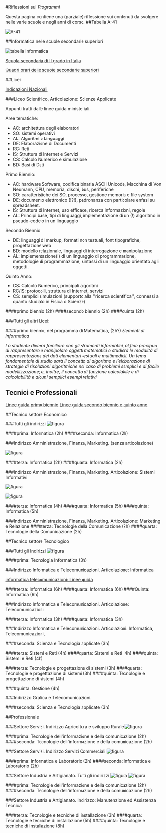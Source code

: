 #Riflessioni sui *Programmi*

Questa pagina contiene una (parziale) riflessione sui contenuti da svolgere nelle varie scuole e negli anni di corso.
##Tabella A-41

![A-41](images/Tabella_A41_2016.png)

##Informatica nelle scuole secondarie superiori

![tabella informatica](images/tabella_informatica_scuole_superiori.png)

[Scuola secondaria di II grado in Italia](https://it.wikipedia.org/wiki/Scuola_secondaria_di_secondo_grado_in_Italia)

[Quadri orari delle scuole secondarie superiori](https://www.orientamentoistruzione.it/_file/documenti/QUADRI_ORARI/MIUR-%20Scuola%20Secondaria-superiore.pdf)

##Licei

[Indicazioni Nazionali](https://www.istruzione.it/alternanza/allegati/NORMATIVA%20ASL/INDICAZIONI%20NAZIONALI%20PER%20I%20LICEI.pdf)

###Liceo Scientifico, Articolazione: Scienze Applicate

Appunti tratti dalle linee guida ministeriali.

Aree tematiche:

* AC: architettura degli elaboratori
* SO: sistemi operativi
* AL: Algoritmi e Linguaggi
* DE: Elaborazione di Documenti
* RC: Reti
* IS: Struttura di Internet e Servizi
* CS: Calcolo Numerico e simulazione
* BD: Basi di Dati

Primo Biennio:

* AC: hardware Software, codifica binaria ASCII Unicode, Macchina di Von Neumann, CPU, memoria, dischi, bus, periferiche
* SO: caratteristiche dei SO, processo, gestione memoria e file system
* DE: documento elettronico (!?!), padronanza con particolare enfasi su spreadsheet.
* IS: Struttura di Internet, uso efficace, ricerca informazioni, regole
* AL: Principi base, tipi di linguaggi, implementazione di un (!) algoritmo in pseudo-code o in un linguaggio

Secondo Biennio:

* DE: linguaggi di markup, formati non testuali, font tipografiche, progettazione web
* BD: modello relazionale, linguaggi di interrogazione e manipolazione
* AL: implementazione(!) di un linguaggio di programmazione, metodologie di programmazione, sintassi di un linguaggio orientato agli oggetti.

Quinto Anno:

* CS: Calcolo Numerico, principali algoritmi
* RC/IS: protocolli, struttura di Internet, servizi
* CS: semplici simulazioni (supporto alla ''ricerca scientifica'', connessi a quanto studiato in Fisica o Scienze)

 
####primo biennio (2h)
####secondo biennio (2h)
####quinta (2h)

###Tutti gli altri Licei:

####primo biennio, nel programma di Matematica, (2h?)
*Elementi di informatica*

*Lo studente diverrà familiare con gli strumenti informatici, al fine precipuo di rappresentare e manipolare oggetti matematici e studierà le modalità di rappresentazione dei dati elementari testuali e multimediali.  Un tema fondamentale di studio sarà il concetto di algoritmo e l’elaborazione di strategie di risoluzioni algoritmiche nel caso di problemi semplici e di facile modellizzazione; e, inoltre, il concetto di funzione calcolabile e di calcolabilità e alcuni semplici esempi relativi*

## Tecnici e Professionali
[Linee guida primo biennio](http://www.gazzettaufficiale.it/eli/gu/2010/09/22/222/so/222/sg/pdf)
[Linee guida secondo biennio e quinto anno](http://www.gazzettaufficiale.it/eli/gu/2012/03/30/76/so/60/sg/pdf)

##Tecnico settore Economico

###Tutti gli indirizzi
![figura](images/Tecnici-informatica.png)

####prima: Informatica (2h)
####seconda: Informatica (2h)

###Indirizzo Amministrazione, Finanza, Marketing. (senza articolazione)

![figura](images/Afm.png)

####terza: Informatica (2h)
####quarta: Informatica (2h)

###Indirizzo Amministrazione, Finanza, Marketing. Articolazione: Sistemi Informativi

![figura](images/Afmsi1.png)

![figura](images/Afmsi2.png)

####terza: Informatica (4h)
####quarta: Informatica (5h)
####quinta: Informatica (5h)

###Indirizzo Amministrazione, Finanza, Marketing. Articolazione: Marketing e Relazione
####terza: Tecnologie della Comunicazione (2h)
####quarta: Tecnologie della Comunicazione (2h)

##Tecnico settore Tecnologico

###Tutti gli Indirizzi
![figura](images/Tecnici-tecninf.png)

####prima: Tecnologia Informatica (3h)

###Indirizzo Informatica e Telecomunicazioni. Articolazione: Informatica

[informatica telecomunicazioni: Linee guida](images/informatica_telecomunicazioni.pdf)

####terza: Informatica (6h)
####quarta: Informatica (6h)
####Quinta: Informatica (6h)

###Indirizzo Informatica e Telecomunicazioni. Articolazione: Telecomunicazioni

####terza: Informatica (3h)
####quarta: Informatica (3h)

###Indirizzo Informatica e Telecomunicazioni. Articolazioni: Informatica, Telecomunicazioni, 

####seconda: Scienza e Tecnologia applicate (3h)

####terza: Sistemi e Reti (4h)
####quarta: Sistemi e Reti (4h)
####quinta: Sistemi e Reti (4h)

####terza: Tecnologie e progettazione di sistemi (3h)
####quarta: Tecnologie e progettazione di sistemi (3h)
####quinta: Tecnologie e progettazione di sistemi (4h)

####quinta: Gestione  (4h)

###Indirizzo Grafica e Telecomunicazioni.

####seconda: Scienza e Tecnologia applicate (3h)

##Professionale

###Settore Servizi. Indirizzo Agricoltura e sviluppo Rurale
![figura](images/Prof-tic-rurale.png)

####prima: Tecnologie dell'informazione e della comunicazione (2h)
####seconda: Tecnologie dell'informazione e della comunicazione (2h)

###Settore Servizi. Indirizzo Servizi Commerciali
![figura](images/Prof-infolab.png)

####prima: Informatica e Laboratorio (2h)
####seconda: Informatica e Laboratorio (2h)

###Settore Industria e Artigianato. Tutti gli indirizzi
![figura](images/Prof-tic-ind.png)
![figura](images/Prof-tic-man.png)

####prima: Tecnologie dell'informazione e della comunicazione (2h)
####seconda: Tecnologie dell'informazione e della comunicazione (2h)

###Settore Industria e Artigianato. Indirizzo: Manutenzione ed Assistenza Tecnica

####terza: Tecnologie e tecniche di installazione (3h)
####quarta: Tecnologie e tecniche di installazione (5h)
####quinta: Tecnologie e tecniche di installazione (8h)

